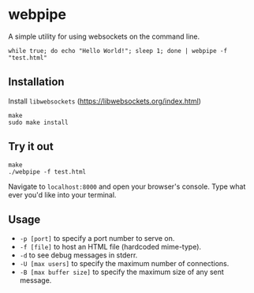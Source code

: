 # webpipe
A simple utility for using websockets on the command line.

    while true; do echo "Hello World!"; sleep 1; done | webpipe -f "test.html"

## Installation

Install `libwebsockets` (https://libwebsockets.org/index.html)

    make
    sudo make install

## Try it out

    make
    ./webpipe -f test.html

Navigate to `localhost:8000` and open your browser's console.
Type what ever you'd like into your terminal.

## Usage

- `-p [port]` to specify a port number to serve on.
- `-f [file]` to host an HTML file (hardcoded mime-type).
- `-d` to see debug messages in stderr.
- `-U [max users]` to specify the maximum number of connections.
- `-B [max buffer size]` to specify the maximum size of any sent message.
